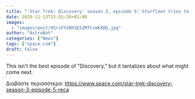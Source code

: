 ```yaml
---
title: "'Star Trek: Discovery' season 3, episode 5: Starfleet tries to break up the band"
date: 2020-11-13T15:55:26+01:00
images:
  - "images/post/9SrsFhSNhSE5ZMftsmKXDQ.jpg"
author: "AstroBot"
categories: ["News"]
tags: ["space.com"]
draft: false
---
```


This isn't the best episode of "Discovery," but it tantalizes about what might come next. 

Διαβάστε περισσότερα: https://www.space.com/star-trek-discovery-season-3-episode-5-reca
